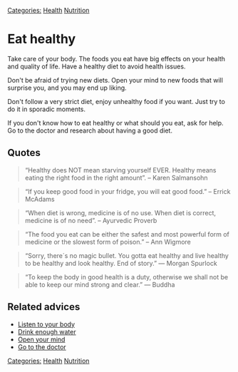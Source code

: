 [Categories:](../Categories/index.md) [Health](../Categories/Health.md) [Nutrition](../Categories/Nutrition.md)
# Eat healthy

Take care of your body. The foods you eat have big effects on your health and quality of life. Have a healthy diet to avoid health issues.

Don't be afraid of trying new diets. Open your mind to new foods that will surprise you, and you may end up liking.

Don't follow a very strict diet, enjoy unhealthy food if you want. Just try to do it in sporadic moments.

If you don't know how to eat healthy or what should you eat, ask for help. Go to the doctor and research about having a good diet.

## Quotes

> “Healthy does NOT mean starving yourself EVER. Healthy means eating the right food in the right amount”. – Karen Salmansohn

> “If you keep good food in your fridge, you will eat good food.” – Errick McAdams

> “When diet is wrong, medicine is of no use. When diet is correct, medicine is of no need”. – Ayurvedic Proverb

> “The food you eat can be either the safest and most powerful form of medicine or the slowest form of poison.” – Ann Wigmore

> “Sorry, there´s no magic bullet. You gotta eat healthy and live healthy to be healthy and look healthy. End of story.” ― Morgan Spurlock

> “To keep the body in good health is a duty, otherwise we shall not be able to keep our mind strong and clear.” ― Buddha

## Related advices

- [Listen to your body](../Listen%20to%20your%20body/index.md)
- [Drink enough water](../Drink%20enough%20water/index.md)
- [Open your mind](../Open%20your%20mind/index.md)
- [Go to the doctor](../Go%20to%20the%20doctor/index.md)

[Categories:](../Categories/index.md) [Health](../Categories/Health.md) [Nutrition](../Categories/Nutrition.md)